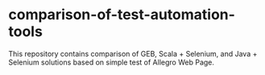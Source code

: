 # comparison-of-test-automation-tools
This repository contains comparison of GEB, Scala + Selenium, and Java + Selenium solutions based on simple test of Allegro Web Page.
